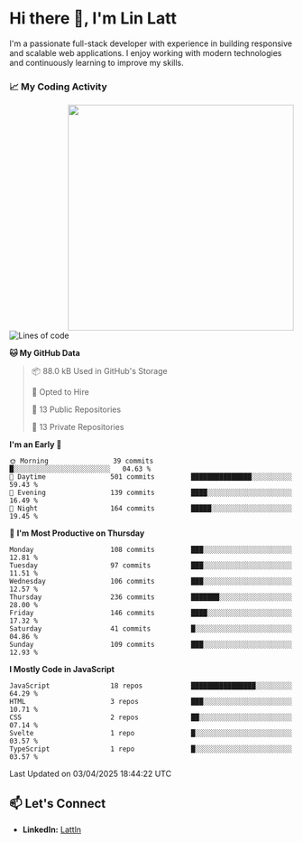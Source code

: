 # Hi there 👋, I'm Lin Latt

I'm a passionate full-stack developer with experience in building responsive and scalable web applications. I enjoy working with modern technologies and continuously learning to improve my skills.

### 📈 My Coding Activity 
<img src="https://github.com/user-attachments/assets/6cec4854-3eec-4600-9120-9be1d3cb2bfe"  width="400px" align="right">

<!--START_SECTION:waka-->
![Lines of code](https://img.shields.io/badge/From%20Hello%20World%20I%27ve%20Written-401.4%20thousand%20lines%20of%20code-blue)

**🐱 My GitHub Data** 

> 📦 88.0 kB Used in GitHub's Storage 
 > 
> 💼 Opted to Hire
 > 
> 📜 13 Public Repositories 
 > 
> 🔑 13 Private Repositories 
 > 
**I'm an Early 🐤** 

```text
🌞 Morning                39 commits          █░░░░░░░░░░░░░░░░░░░░░░░░   04.63 % 
🌆 Daytime                501 commits         ███████████████░░░░░░░░░░   59.43 % 
🌃 Evening                139 commits         ████░░░░░░░░░░░░░░░░░░░░░   16.49 % 
🌙 Night                  164 commits         █████░░░░░░░░░░░░░░░░░░░░   19.45 % 
```
📅 **I'm Most Productive on Thursday** 

```text
Monday                   108 commits         ███░░░░░░░░░░░░░░░░░░░░░░   12.81 % 
Tuesday                  97 commits          ███░░░░░░░░░░░░░░░░░░░░░░   11.51 % 
Wednesday                106 commits         ███░░░░░░░░░░░░░░░░░░░░░░   12.57 % 
Thursday                 236 commits         ███████░░░░░░░░░░░░░░░░░░   28.00 % 
Friday                   146 commits         ████░░░░░░░░░░░░░░░░░░░░░   17.32 % 
Saturday                 41 commits          █░░░░░░░░░░░░░░░░░░░░░░░░   04.86 % 
Sunday                   109 commits         ███░░░░░░░░░░░░░░░░░░░░░░   12.93 % 
```


**I Mostly Code in JavaScript** 

```text
JavaScript               18 repos            ████████████████░░░░░░░░░   64.29 % 
HTML                     3 repos             ███░░░░░░░░░░░░░░░░░░░░░░   10.71 % 
CSS                      2 repos             ██░░░░░░░░░░░░░░░░░░░░░░░   07.14 % 
Svelte                   1 repo              █░░░░░░░░░░░░░░░░░░░░░░░░   03.57 % 
TypeScript               1 repo              █░░░░░░░░░░░░░░░░░░░░░░░░   03.57 % 
```




 Last Updated on 03/04/2025 18:44:22 UTC
<!--END_SECTION:waka-->

## 📫 Let's Connect

- **LinkedIn:** [Lattln](https://linkedin.com/in/lin-latt)
<!-- - **Portfolio:** [Your Portfolio](https://yourportfolio.com) -->
